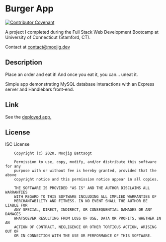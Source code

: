 
# Burger App
[![Contributor Covenant](https://img.shields.io/badge/Contributor%20Covenant-v2.0%20adopted-ff69b4.svg)](https://www.contributor-covenant.org/version/2/0/code_of_conduct/) 

A project I completed during the Full Stack Web Development Bootcamp at University of Connecticut (Stamford, CT).

Contact at contact@moojig.dev

## Description 

Place an order and eat it! And once you eat it, you can... uneat it.

Simple app demonstrating MySQL database interactions with an Express server and Handlebars front-end.

## Link

See the [deployed app.](https://burger.chimid.rocks/)

## License

ISC License

        Copyright (c) 2020, Moojig Battsogt
        
        Permission to use, copy, modify, and/or distribute this software for any
        purpose with or without fee is hereby granted, provided that the above
        copyright notice and this permission notice appear in all copies.
        
        THE SOFTWARE IS PROVIDED "AS IS" AND THE AUTHOR DISCLAIMS ALL WARRANTIES
        WITH REGARD TO THIS SOFTWARE INCLUDING ALL IMPLIED WARRANTIES OF
        MERCHANTABILITY AND FITNESS. IN NO EVENT SHALL THE AUTHOR BE LIABLE FOR
        ANY SPECIAL, DIRECT, INDIRECT, OR CONSEQUENTIAL DAMAGES OR ANY DAMAGES
        WHATSOEVER RESULTING FROM LOSS OF USE, DATA OR PROFITS, WHETHER IN AN
        ACTION OF CONTRACT, NEGLIGENCE OR OTHER TORTIOUS ACTION, ARISING OUT OF
        OR IN CONNECTION WITH THE USE OR PERFORMANCE OF THIS SOFTWARE.
